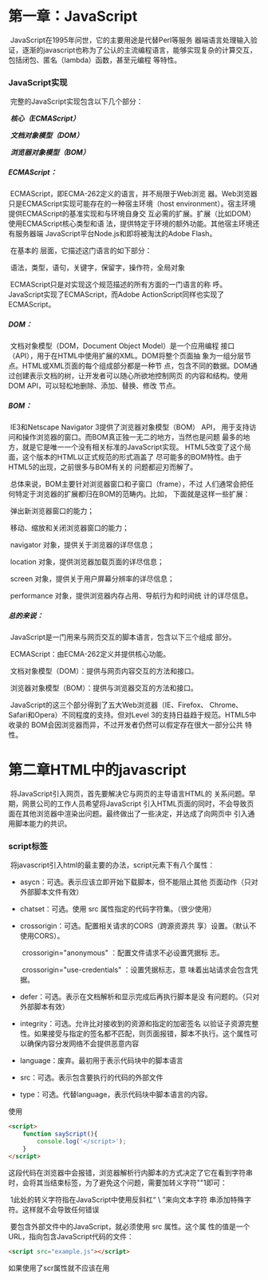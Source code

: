 # 				   	**第一章：JavaScript**

​		JavaScript在1995年问世，它的主要用途是代替Perl等服务 器端语言处理输入验证，逐渐的javascript也称为了公认的主流编程语言，能够实现复杂的计算交互，包括闭包、匿名（lambda）函数，甚至元编程 等特性。

### **JavaScript实现**

​		完整的JavaScript实现包含以下几个部分：

​					***核心（ECMAScript）***

​					***文档对象模型（DOM）***

​					***浏览器对象模型（BOM）***

##### 			ECMAScript：

​				ECMAScript，即ECMA-262定义的语言，并不局限于Web浏览 器。Web浏览器只是ECMAScript实现可能存在的一种宿主环境（host environment）。宿主环境提供ECMAScript的基准实现和与环境自身交 互必需的扩展。扩展（比如DOM）使用ECMAScript核心类型和语 法，提供特定于环境的额外功能。其他宿主环境还有服务器端 JavaScript平台Node.js和即将被淘汰的Adobe Flash。

​				在基本的 层面，它描述这门语言的如下部分：

​						语法，类型，语句，关键字，保留字，操作符，全局对象

​				ECMAScript只是对实现这个规范描述的所有方面的一门语言的称 呼。JavaScript实现了ECMAScript，而Adobe ActionScript同样也实现了 ECMAScript。

##### 			DOM：

​					文档对象模型（DOM，Document Object Model）是一个应用编程 接口（API），用于在HTML中使用扩展的XML。DOM将整个页面抽 象为一组分层节点。HTML或XML页面的每个组成部分都是一种节 点，包含不同的数据。DOM通过创建表示文档的树，让开发者可以随心所欲地控制网页 的内容和结构。使用DOM API，可以轻松地删除、添加、替换、修改 节点。

##### 			BOM：

​					IE3和Netscape Navigator 3提供了浏览器对象模型（BOM） API， 用于支持访问和操作浏览器的窗口。而BOM真正独一无二的地方，当然也是问题 最多的地方，就是它是唯一一个没有相关标准的JavaScript实现。 HTML5改变了这个局面，这个版本的HTML以正式规范的形式涵盖了 尽可能多的BOM特性。由于HTML5的出现，之前很多与BOM有关的 问题都迎刃而解了。

​					总体来说，BOM主要针对浏览器窗口和子窗口（frame），不过 人们通常会把任何特定于浏览器的扩展都归在BOM的范畴内。比如， 下面就是这样一些扩展：

​								弹出新浏览器窗口的能力； 

​								移动、缩放和关闭浏览器窗口的能力； 

​								navigator 对象，提供关于浏览器的详尽信息； 

​								location 对象，提供浏览器加载页面的详尽信息； 

​								screen 对象，提供关于用户屏幕分辨率的详尽信息； 

​								performance 对象，提供浏览器内存占用、导航行为和时间统 计的详尽信息。

##### 总的来说：

​		JavaScript是一门用来与网页交互的脚本语言，包含以下三个组成 部分。

​				ECMAScript：由ECMA-262定义并提供核心功能。 

​				文档对象模型（DOM）：提供与网页内容交互的方法和接口。 

​				浏览器对象模型（BOM）：提供与浏览器交互的方法和接口。 

​		JavaScript的这三个部分得到了五大Web浏览器（IE、Firefox、 Chrome、Safari和Opera）不同程度的支持。但对Level 3的支持日益趋于规范。HTML5中收录的 BOM会因浏览器而异，不过开发者仍然可以假定存在很大一部分公共 特性。

# 		      **第二章HTML中的javascript**

​		将JavaScript引入网页，首先要解决它与网页的主导语言HTML的 关系问题。早期，网景公司的工作人员希望将JavaScript 引入HTML页面的同时，不会导致页面在其他浏览器中渲染出问题。最终做出了一些决定，并达成了向网页中 引入通用脚本能力的共识。

### 	**script标签**

​			将javascript引入html的最主要的办法，script元素下有八个属性：	

- asycn：可选。表示应该立即开始下载脚本，但不能阻止其他 页面动作（只对外部脚本文件有效）

- chatset：可选。使用 src 属性指定的代码字符集。（很少使用）

- crossorigin：可选。配置相关请求的CORS（跨源资源共 享）设置。（默认不使用CORS）。

  ​						crossorigin="anonymous" ：配置文件请求不必设置凭据标 志。

  ​						crossorigin="use-credentials" ：设置凭据标志，意 味着出站请求会包含凭据。

- defer：可选。表示在文档解析和显示完成后再执行脚本是没 有问题的。（只对外部脚本有效）

- integrity：可选。允许比对接收到的资源和指定的加密签名 以验证子资源完整性。如果接受与指定的签名都不匹配，则页面报错，脚本不执行。这个属性可以确保内容分发网络不会提供恶意内容

- language：废弃。最初用于表示代码块中的脚本语言

- src：可选。表示包含要执行的代码的外部文件

- type：可选。代替language，表示代码块中脚本语言的内容。

使用<script>的方式的两种方式：通过他直接在网页中嵌入javascript代码，以及通过他在网页中包含外部javascript文件。

​		要嵌入行内JavaScript代码，直接把代码放在 ：	

```html
<script>
	function sayHi(){
		console.log("Hi!")
	}
</script>
```

​			包含在<script>内的代码会被从上到下解释

​	 	在使用行内JavaScript代码时，要注意代码中不能出现字符串</script>

```html
<script>
	function sayScript(){
		console.log('</script>');
	}
</script>
```

​			这段代码在浏览器中会报错，浏览器解析行内脚本的方式决定了它在看到字符串</script>时，会将其当结束标签，为了避免这个问题，需要加转义字符"\"1即可：

​			1此处的转义字符指在JavaScript中使用反斜杠“ \ ”来向文本字符 串添加特殊字符。这样就不会导致任何错误

​			要包含外部文件中的JavaScript，就必须使用 src 属性。这个属 性的值是一个URL，指向包含JavaScript代码的文件：

```html
<script src="example.js"></script>
```

​				如果使用了scr属性就不应该在用<script>标签，要是两者都提，供则浏览器只会下载并执行脚本文件，从而忽略行内代码。

#### 标签占位符

​			过去，所有的script标签元素都被放在页面head标签内。

​			这种做法的主要目的是把外部的CSS和JavaScript文件都集中放到 一起。也就意味着必须把所有JavaScript代码都下载、解析和解释完成后，才能开始渲染页面对于需要JavaScript的页面，会导致页面渲染的延迟，在此期间浏览器窗口完全空白。为了解决这个，现代Wed应用程序通常将所有JavaScript引用放在元素中的页面内容后面：

```html
<!DOCTYPE html>
<html>
	<head>
		<title>Example HTML Page</title>
	</head>
	<body>
		<!-- 这里是页面内容 -->
		<script src="example1.js"></script>
		<script src="example2.js"></script>
	</body>
</html>
```

​		这样一来，页面会在处理JavaScript代码之前完全渲染页面。用户 会感觉页面加载更快了，因为浏览器显示空白页面的时间短了。

​	